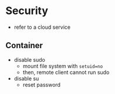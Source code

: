 # Security

- refer to a cloud service

## Container

- disable sudo
  - mount file system with `setuid=no`
  - then, remote client cannot run sudo
- disable su
  - reset password
